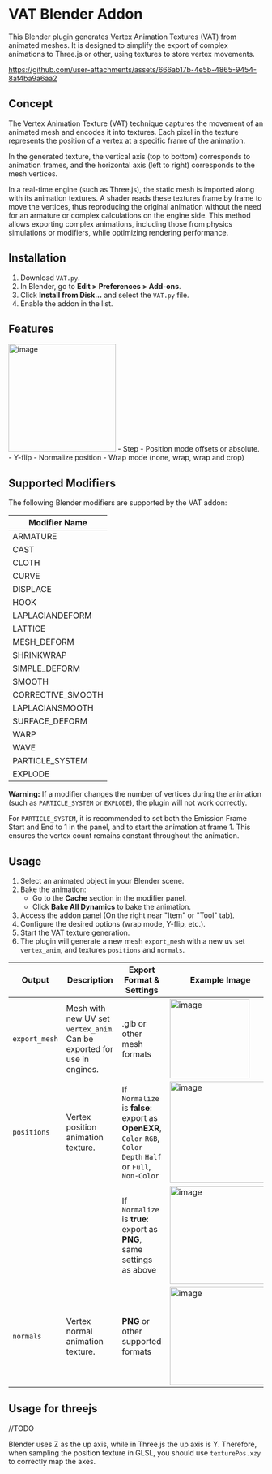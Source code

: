 # VAT Blender Addon

This Blender plugin generates Vertex Animation Textures (VAT) from animated meshes. It is designed to simplify the export of complex animations to Three.js or other, using textures to store vertex movements.

https://github.com/user-attachments/assets/666ab17b-4e5b-4865-9454-8af4ba9a6aa2

## Concept 
The Vertex Animation Texture (VAT) technique captures the movement of an animated mesh and encodes it into textures. Each pixel in the texture represents the position of a vertex at a specific frame of the animation.

In the generated texture, the vertical axis (top to bottom) corresponds to animation frames, and the horizontal axis (left to right) corresponds to the mesh vertices.

In a real-time engine (such as Three.js), the static mesh is imported along with its animation textures. A shader reads these textures frame by frame to move the vertices, thus reproducing the original animation without the need for an armature or complex calculations on the engine side. This method allows exporting complex animations, including those from physics simulations or modifiers, while optimizing rendering performance.

## Installation
1. Download `VAT.py`.
2. In Blender, go to **Edit > Preferences > Add-ons**.
3. Click **Install from Disk...** and select the `VAT.py` file.
4. Enable the addon in the list.

## Features
<img width="212" alt="image" src="https://github.com/user-attachments/assets/e87f4660-a24a-4736-93cc-e8a24769317e" />
- Step 
- Position mode offsets or absolute.
- Y-flip 
- Normalize position
- Wrap mode (none, wrap, wrap and crop)


## Supported Modifiers

The following Blender modifiers are supported by the VAT addon:

| Modifier Name     |
|-------------------|
| ARMATURE          |
| CAST              |
| CLOTH             |
| CURVE             |
| DISPLACE          |
| HOOK              |
| LAPLACIANDEFORM   |
| LATTICE           |
| MESH_DEFORM       |
| SHRINKWRAP        |
| SIMPLE_DEFORM     |
| SMOOTH            |
| CORRECTIVE_SMOOTH |
| LAPLACIANSMOOTH   |
| SURFACE_DEFORM    |
| WARP              |
| WAVE              |
| PARTICLE_SYSTEM   |
| EXPLODE           |

**Warning:** If a modifier changes the number of vertices during the animation (such as `PARTICLE_SYSTEM` or `EXPLODE`), the plugin will not work correctly.

For `PARTICLE_SYSTEM`, it is recommended to set both the Emission Frame Start and End to 1 in the panel, and to start the animation at frame 1. This ensures the vertex count remains constant throughout the animation.

## Usage
1. Select an animated object in your Blender scene.
2. Bake the animation:
    - Go to the **Cache** section in the modifier panel.
    - Click **Bake All Dynamics** to bake the animation.
3. Access the addon panel (On the right near "Item" or "Tool" tab).
4. Configure the desired options (wrap mode, Y-flip, etc.).
5. Start the VAT texture generation.
6. The plugin will generate a new mesh `export_mesh` with a new uv set `vertex_anim`, and textures `positions` and `normals`.

| Output        | Description                                                             | Export Format & Settings                                                                                       | Example Image                                                                                                         |
|---------------|-------------------------------------------------------------------------|----------------------------------------------------------------------------------------------------------------|-----------------------------------------------------------------------------------------------------------------------|
| `export_mesh` | Mesh with new UV set `vertex_anim`. Can be exported for use in engines. | .glb or other mesh formats                                                                                     | <img width="157" alt="image" src="https://github.com/user-attachments/assets/aa5efc2a-5393-4b7b-86cd-af817c323b1e" /> |
| `positions`   | Vertex position animation texture.                                      | If `Normalize` is **false**: export as **OpenEXR**, `Color` `RGB`, `Color Depth` `Half` or `Full`, `Non-Color` | <img width="200" alt="image" src="https://github.com/user-attachments/assets/54134b64-8436-440f-ad69-8ec01a882b07" /> |
|               |                                                                         | If `Normalize` is **true**: export as **PNG**, same settings as above                                          | <img width="193" alt="image" src="https://github.com/user-attachments/assets/d2aa6067-f177-4387-acf0-9af945ceaf3f" /> |
| `normals`     | Vertex normal animation texture.                                        | **PNG** or other supported formats                                                                             | <img width="193" alt="image" src="https://github.com/user-attachments/assets/d2aa6067-f177-4387-acf0-9af945ceaf3f" /> |

## Usage for threejs
//TODO

Blender uses Z as the up axis, while in Three.js the up axis is Y. Therefore, when sampling the position texture in GLSL, you should use `texturePos.xzy` to correctly map the axes.
